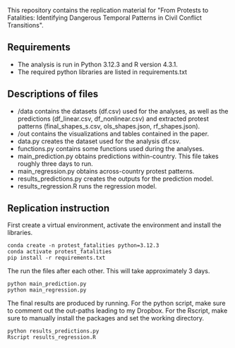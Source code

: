This repository contains the replication material for "From Protests to Fatalities: Identifying Dangerous Temporal Patterns in Civil Conflict Transitions".

## Requirements
- The analysis is run in Python 3.12.3 and R version 4.3.1.
- The required python libraries are listed in requirements.txt

## Descriptions of files 
- /data contains the datasets (df.csv) used for the analyses, as well as the predictions (df_linear.csv, df_nonlinear.csv) and extracted protest patterns (final_shapes_s.csv, ols_shapes.json, rf_shapes.json).
- /out contains the visualizations and tables contained in the paper. 
- data.py creates the dataset used for the analysis df.csv. 
- functions.py contains some functions used during the analyses. 
- main_prediction.py obtains predictions within-country. This file takes roughly three days to run. 
- main_regression.py obtains across-country protest patterns. 
- results_predictions.py creates the outputs for the prediction model. 
- results_regression.R runs the regression model. 

## Replication instruction
First create a virtual environment, activate the environment and install the libraries. 

```
conda create -n protest_fatalities python=3.12.3
conda activate protest_fatalities
pip install -r requirements.txt
```

The run the files after each other. This will take approximately 3 days.

```
python main_prediction.py
python main_regression.py
```

The final results are produced by running. For the python script, make sure to comment out the out-paths leading to my Dropbox. For the Rscript, make sure to manually install the packages and set the working directory. 

 ```
python results_predictions.py
Rscript results_regression.R
```

